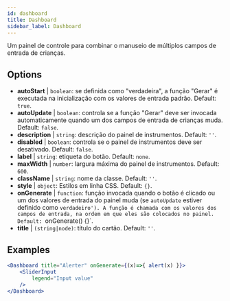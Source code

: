 ```yaml
--- 
id: dashboard 
title: Dashboard
sidebar_label: Dashboard 
---
```


Um painel de controle para combinar o manuseio de múltiplos campos de entrada de crianças.

## Options

* __autoStart__ | `boolean`: se definida como "verdadeira", a função "Gerar" é executada na inicialização com os valores de entrada padrão. Default: `true`.
* __autoUpdate__ | `boolean`: controla se a função "Gerar" deve ser invocada automaticamente quando um dos campos de entrada de crianças muda. Default: `false`.
* __description__ | `string`: descrição do painel de instrumentos. Default: `''`.
* __disabled__ | `boolean`: controla se o painel de instrumentos deve ser desativado. Default: `false`.
* __label__ | `string`: etiqueta do botão. Default: `none`.
* __maxWidth__ | `number`: largura máxima do painel de instrumentos. Default: `600`.
* __className__ | `string`: nome da classe. Default: `''`.
* __style__ | `object`: Estilos em linha CSS. Default: `{}`.
* __onGenerate__ | `function`: função invocada quando o botão é clicado ou um dos valores de entrada do painel muda (se `autoUpdate` estiver definido como `verdadeiro'). A função é chamada com os valores dos campos de entrada, na ordem em que eles são colocados no painel. Default: `onGenerate() {}`.
* __title__ | `(string|node)`: título do cartão. Default: `''`.


## Examples

```jsx live
<Dashboard title="Alerter" onGenerate={(x)=>{ alert(x) }}>
    <SliderInput
        legend="Input value"
    />
</Dashboard>
```

